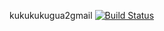 kukukukugua2gmail
[![Build Status](https://travis-ci.org/skylot/jadx.png?branch=master)](https://travis-ci.org/skylot/jadx)
